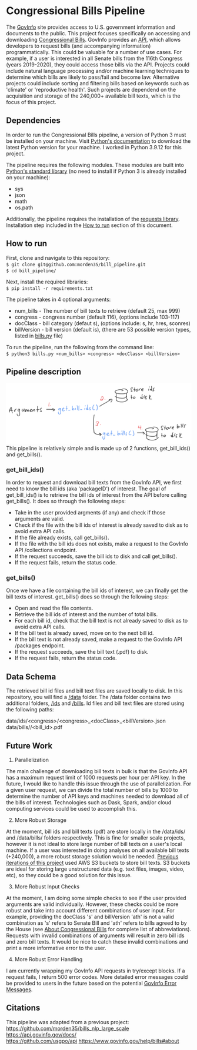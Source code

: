 # Congressional Bills Pipeline

The [GovInfo](https://www.govinfo.gov/) site provides access to U.S. government information and documents to the public. This project focuses specifically on accessing and downloading [Congressional Bills](https://www.govinfo.gov/app/collection/bills). GovInfo provides an [API](https://api.govinfo.gov/docs/), which allows developers to request bills (and accompanying information) programmatically. This could be valuable for a number of use cases. For example, if a user is interested in all Senate bills from the 116th Congress (years 2019-2020), they could access those bills via the API. Projects could include natural language processing and/or machine learning techniques to determine which bills are likely to pass/fail and become law. Alternative projects could include sorting and filtering bills based on keywords such as 'climate' or 'reproductive health'. Such projects are dependend on the acquisition and storage of the 240,000+ available bill texts, which is the focus of this project.

## Dependencies

In order to run the Congressional Bills pipeline, a version of Python 3 must be installed on your machine. Visit [Python's documentation](https://www.python.org/downloads/) to download the latest Python version for your machine. I worked in Python 3.9.12 for this project.

The pipeline requires the following modules. These modules are built into [Python's standard library](https://docs.python.org/3/library/) (no need to install if Python 3 is already installed on your machine):
- sys
- json
- math
- os.path

Additionally, the pipeline requires the installation of the [requests library](https://pypi.org/project/requests/). Installation step included in the [How to run](https://github.com/morden35/bill_pipeline#how-to-run) section of this document.

## How to run

First, clone and navigate to this repository:\
`$ git clone git@github.com:morden35/bill_pipeline.git`\
`$ cd bill_pipeline/`

Next, install the required libraries:\
`$ pip install -r requirements.txt`

The pipeline takes in 4 optional arguments:
- num_bills - The number of bill texts to retrieve (default 25, max 999)
- congress - congress number (default 116), (options include 103-117)
- docClass - bill category (defaut s), (options include: s, hr, hres, sconres)
- billVersion - bill version (default is), (there are 53 possible version types, listed in [bills.py](https://github.com/morden35/bill_pipeline/blob/main/bills.py) file)

To run the pipeline, run the following from the command line:\
`$ python3 bills.py <num_bills> <congress> <docClass> <billVersion>`

## Pipeline description

![Depiction of the pipeline](pipeline.png) \
This pipeline is relatively simple and is made up of 2 functions, get_bill_ids() and get_bills().

### get_bill_ids()

In order to request and download bill texts from the GovInfo API, we first need to know the bill ids (aka 'packageID') of interest. The goal of get_bill_ids() is to retrieve the bill ids of interest from the API before calling get_bills(). It does so through the following steps:

- Take in the user provided argments (if any) and check if those arguments are valid.
- Check if the file with the bill ids of interest is already saved to disk as to avoid extra API calls.
- If the file already exists, call get_bills().
- If the file with the bill ids does not exists, make a request to the GovInfo API \/collections endpoint.
- If the request succeeds, save the bill ids to disk and call get_bills().
- If the request fails, return the status code.

### get_bills()

Once we have a file containing the bill ids of interest, we can finally get the bill texts of interest. get_bills() does so through the following steps:

- Open and read the file contents.
- Retrieve the bill ids of interest and the number of total bills.
- For each bill id, check that the bill text is not already saved to disk as to avoid extra API calls.
- If the bill text is already saved, move on to the next bill id.
- If the bill text is not already saved, make a request to the GovInfo API \/packages endpoint.
- If the request succeeds, save the bill text (.pdf) to disk.
- If the request fails, return the status code.

## Data Schema

The retrieved bill id files and bill text files are saved locally to disk. In this repository, you will find a [\/data](https://github.com/morden35/bill_pipeline/tree/main/data) folder. The \/data folder contains two additional folders, [\/ids](https://github.com/morden35/bill_pipeline/tree/main/data/ids) and [\/bills](https://github.com/morden35/bill_pipeline/tree/main/data/bills). Id files and bill text files are stored using the following paths:

data\/ids\/\<congress>\/\<congress>\_\<docClass>_\<billVersion>.json \
data\/bills\/<congress>\/<bill_id>.pdf

## Future Work

1. Parallelization

The main challenge of downloading bill texts in bulk is that the GovInfo API has a maximum request limit of 1000 requests per hour per API key. In the future, I would like to handle this issue through the use of parallelization. For a given user request, we can divide the total number of bills by 1000 to determine the number of API keys and machines needed to download all of the bills of interest. Technologies such as Dask, Spark, and/or cloud computing services could be used to accomplish this.

2. More Robust Storage

At the moment, bill ids and bill texts (pdf) are store locally in the \/data\/ids\/ and \/data\/bills\/ folders respectively. This is fine for smaller scale projects, however it is not ideal to store large number of bill texts on a user's local machine. If a user was interested in doing analyses on all available bill texts (+240,000), a more robust storage solution would be needed. [Previous iterations of this project](https://github.com/morden35/bills_nlp_large_scale) used AWS S3 buckets to store bill texts. S3 buckets are ideal for storing large unstructured data (e.g. text files, images, video, etc), so they could be a good solution for this issue.

3. More Robust Input Checks

At the moment, I am doing some simple checks to see if the user provided arguments are valid individually. However, these checks could be more robust and take into account different combinations of user input. For example, providing the docClass 's' and billVersion 'ath' is not a valid combination as 's' refers to Senate Bill and 'ath' refers to bills agreed to by the House (see [About Congressional Bills](https://www.govinfo.gov/help/bills#about) for complete list of abbreviations). Requests with invalid combinations of arguments will result in zero bill ids and zero bill texts. It would be nice to catch these invalid combinations and print a more informative error to the user.

4. More Robust Error Handling

I am currently wrapping my GovInfo API requests in try\/except blocks. If a request fails, I return 500 error codes. More detailed error messages could be provided to users in the future based on the potential [GovInfo Error Messages](https://github.com/usgpo/api#error-messages).

## Citations

This pipeline was adapted from a previous project: https://github.com/morden35/bills_nlp_large_scale \
https://api.govinfo.gov/docs/ \
https://github.com/usgpo/api
https://www.govinfo.gov/help/bills#about